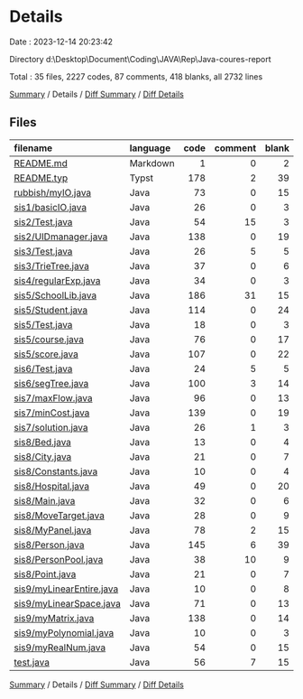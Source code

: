 # Details

Date : 2023-12-14 20:23:42

Directory d:\\Desktop\\Document\\Coding\\JAVA\\Rep\\Java-coures-report

Total : 35 files,  2227 codes, 87 comments, 418 blanks, all 2732 lines

[Summary](results.md) / Details / [Diff Summary](diff.md) / [Diff Details](diff-details.md)

## Files
| filename | language | code | comment | blank | total |
| :--- | :--- | ---: | ---: | ---: | ---: |
| [README.md](/README.md) | Markdown | 1 | 0 | 2 | 3 |
| [README.typ](/README.typ) | Typst | 178 | 2 | 39 | 219 |
| [rubbish/myIO.java](/rubbish/myIO.java) | Java | 73 | 0 | 15 | 88 |
| [sis1/basicIO.java](/sis1/basicIO.java) | Java | 26 | 0 | 3 | 29 |
| [sis2/Test.java](/sis2/Test.java) | Java | 54 | 15 | 3 | 72 |
| [sis2/UIDmanager.java](/sis2/UIDmanager.java) | Java | 138 | 0 | 19 | 157 |
| [sis3/Test.java](/sis3/Test.java) | Java | 26 | 5 | 5 | 36 |
| [sis3/TrieTree.java](/sis3/TrieTree.java) | Java | 37 | 0 | 6 | 43 |
| [sis4/regularExp.java](/sis4/regularExp.java) | Java | 34 | 0 | 3 | 37 |
| [sis5/SchoolLib.java](/sis5/SchoolLib.java) | Java | 186 | 31 | 15 | 232 |
| [sis5/Student.java](/sis5/Student.java) | Java | 114 | 0 | 24 | 138 |
| [sis5/Test.java](/sis5/Test.java) | Java | 18 | 0 | 3 | 21 |
| [sis5/course.java](/sis5/course.java) | Java | 76 | 0 | 17 | 93 |
| [sis5/score.java](/sis5/score.java) | Java | 107 | 0 | 22 | 129 |
| [sis6/Test.java](/sis6/Test.java) | Java | 24 | 5 | 5 | 34 |
| [sis6/segTree.java](/sis6/segTree.java) | Java | 100 | 3 | 14 | 117 |
| [sis7/maxFlow.java](/sis7/maxFlow.java) | Java | 96 | 0 | 13 | 109 |
| [sis7/minCost.java](/sis7/minCost.java) | Java | 139 | 0 | 19 | 158 |
| [sis7/solution.java](/sis7/solution.java) | Java | 26 | 1 | 3 | 30 |
| [sis8/Bed.java](/sis8/Bed.java) | Java | 13 | 0 | 4 | 17 |
| [sis8/City.java](/sis8/City.java) | Java | 21 | 0 | 7 | 28 |
| [sis8/Constants.java](/sis8/Constants.java) | Java | 10 | 0 | 4 | 14 |
| [sis8/Hospital.java](/sis8/Hospital.java) | Java | 49 | 0 | 20 | 69 |
| [sis8/Main.java](/sis8/Main.java) | Java | 32 | 0 | 6 | 38 |
| [sis8/MoveTarget.java](/sis8/MoveTarget.java) | Java | 28 | 0 | 9 | 37 |
| [sis8/MyPanel.java](/sis8/MyPanel.java) | Java | 78 | 2 | 15 | 95 |
| [sis8/Person.java](/sis8/Person.java) | Java | 145 | 6 | 39 | 190 |
| [sis8/PersonPool.java](/sis8/PersonPool.java) | Java | 38 | 10 | 9 | 57 |
| [sis8/Point.java](/sis8/Point.java) | Java | 21 | 0 | 7 | 28 |
| [sis9/myLinearEntire.java](/sis9/myLinearEntire.java) | Java | 10 | 0 | 8 | 18 |
| [sis9/myLinearSpace.java](/sis9/myLinearSpace.java) | Java | 71 | 0 | 13 | 84 |
| [sis9/myMatrix.java](/sis9/myMatrix.java) | Java | 138 | 0 | 14 | 152 |
| [sis9/myPolynomial.java](/sis9/myPolynomial.java) | Java | 10 | 0 | 3 | 13 |
| [sis9/myRealNum.java](/sis9/myRealNum.java) | Java | 54 | 0 | 15 | 69 |
| [test.java](/test.java) | Java | 56 | 7 | 15 | 78 |

[Summary](results.md) / Details / [Diff Summary](diff.md) / [Diff Details](diff-details.md)